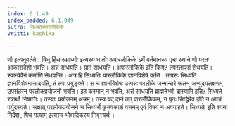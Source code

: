 ```yaml
---
index: 6.1.49
index_padded: 6.1.049
sutra: सिध्यतेरपारलौकिके
vritti: kashika

---
```

णौ इत्यनुवर्तते। षिधु हिंसासम्राध्योः इत्यस्य धातोः अपारलौकिके ऽर्थे वर्तमानस्य एचः स्थाने णौ परतः आकारादेशो भवति। अन्नं साधयति। ग्रामं साधयति। अपारलौकिके इति किम्? तपस्तापसं सेधयति। स्वान्येवैनं कर्माणि सेधयन्ति। अत्र हि सिध्यतिः पारलौकिके ज्ञानविशेषे वर्तते। तापसः सिध्यति ज्ञानविशेषमासादयति, तं तपः प्रयुङ्क्ते। स च ज्ञानविशेषः उत्पन्नः परलोके जन्मान्तरे फलम् अभ्युदयलक्षणम् उपसंहरन् परलोकप्रयोजनो भवति। इह कस्मान् न भवति, अन्नं साधयति ब्राह्मनेभ्यो दास्यामि इति? सिध्यते रत्रार्थो निष्पत्तिः। तस्याः प्रयोजनम् अन्नम्। तस्य यद् दानं तत् पारलौकिकम्, न पुनः सिद्धिरेव इति न आत्वं पर्युदस्यते। सक्षात् परलोकप्रयोजने च सिध्यर्थे कृतवकाशं वचनम् एवं विषयं न अवगाहते। सिध्यतेः इति श्यना निर्देशः, षिध गत्याम् इत्यस्य भौवादिकस्य निवृत्त्यर्थः।